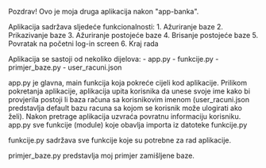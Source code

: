 Pozdrav!
Ovo je moja druga aplikacija nakon "app-banka". 

Aplikacija sadržava sljedeće funkcionalnosti:
    1. Ažuriranje baze
    2. Prikazivanje baze
    3. Ažuriranje postojeće baze
    4. Brisanje postojeće baze
    5. Povratak na početni log-in screen
    6. Kraj rada
    
Aplikacija se sastoji od nekoliko dijelova:
    - app.py
    - funkcije.py
    - primjer_baze.py
    - user_racuni.json
    
app.py je glavna, main funkcija koja pokreće cijeli kod aplikacije. Prilikom pokretanja aplikacije, aplikacija upita korisnika da unese svoje ime kako bi provjerila postoji li baza računa sa korisnikovim imenom (user_racuni.json predstavlja default bazu racuna sa kojom se korisnik može ulogirati ako želi). Nakon pretrage aplikacija uzvraća povratnu informaciju korisniku. app.py sve funkcije (module) koje obavlja importa iz datoteke funkcije.py

funkcije.py sadržava sve funkcije koje su potrebne za rad aplikacije. 

primjer_baze.py predstavlja moj primjer zamišljene baze.
